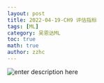 ```yaml
---
layout: post
title: 2022-04-19-CH9 评估指标
tags: [ML]
category: 吴恩达ML
toc: true
math: true
author: zzhc
---
```


![enter description here](http://img.zzhc321.xyz/blog/1650379552322.png)